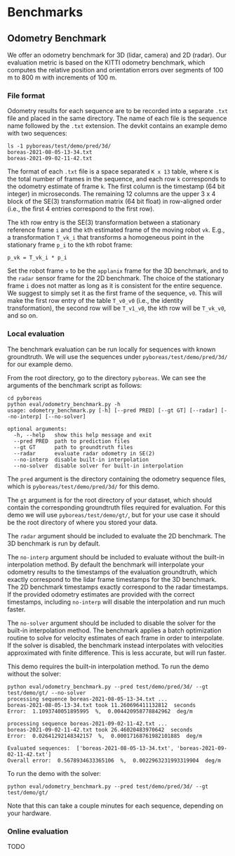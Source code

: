 # Benchmarks
## Odometry Benchmark
We offer an odometry benchmark for 3D (lidar, camera) and 2D (radar). Our evaluation metric is based on the KITTI odometry benchmark, which computes the relative position and orientation errors over segments of 100 m to 800 m with increments of 100 m.

### File format
Odometry results for each sequence are to be recorded into a separate `.txt` file and placed in the same directory. The name of each file is the sequence name followed by the `.txt` extension. The devkit contains an example demo with two sequences:
```
ls -1 pyboreas/test/demo/pred/3d/
boreas-2021-08-05-13-34.txt  
boreas-2021-09-02-11-42.txt
```

The format of each `.txt` file is a space separated `K x 13` table, where `K` is the total number of frames in the sequence, and each row `k` corresponds to the odometry estimate of frame `k`. The first column is the timestamp (64 bit integer) in microseconds. The remaining 12 columns are the upper 3 x 4 block of the SE(3) transformation matrix (64 bit float) in row-aligned order (i.e., the first 4 entries correspond to the first row).

The `k`th row entry is the SE(3) transformation between a stationary reference frame `i` and the `k`th estimated frame of the moving robot `vk`. E.g., a transformation `T_vk_i` that transforms a homogeneous point in the stationary frame `p_i` to the `k`th robot frame:
```
p_vk = T_vk_i * p_i
```
Set the robot frame `v` to be the `applanix` frame for the 3D benchmark, and to the `radar` sensor frame for the 2D benchmark. The choice of the stationary frame `i` does not matter as long as it is consistent for the entire sequence. We suggest to simply set it as the first frame of the sequence, `v0`. This will make the first row entry of the table `T_v0_v0` (i.e., the identity transformation), the second row will be `T_v1_v0`, the `k`th row will be `T_vk_v0`, and so on.

### Local evaluation
The benchmark evaluation can be run locally for sequences with known groundtruth. We will use the sequences under `pyboreas/test/demo/pred/3d/` for our example demo.

From the root directory, go to the directory `pyboreas`. We can see the arguments of the benchmark script as follows:
```
cd pyboreas
python eval/odometry_benchmark.py -h
usage: odometry_benchmark.py [-h] [--pred PRED] [--gt GT] [--radar] [--no-interp] [--no-solver]

optional arguments:
  -h, --help   show this help message and exit
  --pred PRED  path to prediction files
  --gt GT      path to groundtruth files
  --radar      evaluate radar odometry in SE(2)
  --no-interp  disable built-in interpolation
  --no-solver  disable solver for built-in interpolation
```
The `pred` argument is the directory containing the odometry sequence files, which is `pyboreas/test/demo/pred/3d/` for this demo. 

The `gt` argument is for the root directory of your dataset, which should contain the corresponding groundtruth files required for evaluation. For this demo we will use `pyboreas/test/demo/gt/`, but for your use case it should be the root directory of where you stored your data.

The `radar` argument should be included to evaluate the 2D benchmark. The 3D benchmark is run by default.

The `no-interp` argument should be included to evaluate without the built-in interpolation method. By default the benchmark will interpolate your odometry results to the timestamps of the evaluation groundtruth, which exactly correspond to the lidar frame timestamps for the 3D benchmark. The 2D benchmark timestamps exactly correspond to the radar timestamps. If the provided odometry estimates are provided with the correct timestamps, including `no-interp` will disable the interpolation and run much faster.

The `no-solver` argument should be included to disable the solver for the built-in interpolation method. The benchmark applies a batch optimization routine to solve for velocity estimates of each frame in order to interpolate. If the solver is disabled, the benchmark instead interpolates with velocities approximated with finite difference. This is less accurate, but will run faster.

This demo requires the built-in interpolation method. To run the demo without the solver:
```
python eval/odometry_benchmark.py --pred test/demo/pred/3d/ --gt test/demo/gt/ --no-solver
processing sequence boreas-2021-08-05-13-34.txt ...
boreas-2021-08-05-13-34.txt took 11.260696411132812  seconds
Error:  1.1093740051895995  %,  0.004420958778842962  deg/m 

processing sequence boreas-2021-09-02-11-42.txt ...
boreas-2021-09-02-11-42.txt took 26.46020483970642  seconds
Error:  0.02641292148342157  %,  0.00017168761982101885  deg/m 

Evaluated sequences:  ['boreas-2021-08-05-13-34.txt', 'boreas-2021-09-02-11-42.txt']
Overall error:  0.5678934633365106  %,  0.0022963231993319904  deg/m
```
To run the demo with the solver:
```
python eval/odometry_benchmark.py --pred test/demo/pred/3d/ --gt test/demo/gt/
```
Note that this can take a couple minutes for each sequence, depending on your hardware.

### Online evaluation
TODO

